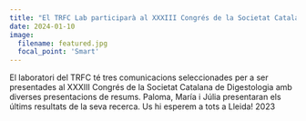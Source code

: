 ```yaml
---
title: "El TRFC Lab participarà al XXXIII Congrés de la Societat Catalana de Digestologia amb diverses ponències de resums."
date: 2024-01-10
image:
  filename: featured.jpg
  focal_point: 'Smart'
---
```


El laboratori del TRFC té tres comunicacions seleccionades per a ser presentades al XXXIII Congrés de la Societat Catalana de Digestologia amb diverses presentacions de resums. Paloma, María i Júlia presentaran els últims resultats de la seva recerca. Us hi esperem a tots a Lleida! 2023